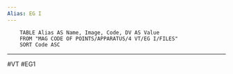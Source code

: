 ```yaml
---
Alias: EG I
---
```

```dataview
	TABLE Alias AS Name, Image, Code, DV AS Value
	FROM "MAG CODE OF POINTS/APPARATUS/4 VT/EG I/FILES"
	SORT Code ASC
```
___
#VT #EG1
